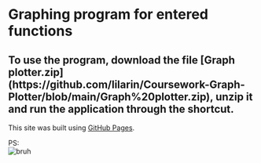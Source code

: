 # Graphing program for entered functions

<h2>To use the program, download the file [Graph plotter.zip](https://github.com/lilarin/Coursework-Graph-Plotter/blob/main/Graph%20plotter.zip), unzip it and run the application through the shortcut.</h2>

This site was built using [GitHub Pages](https://pages.github.com/).



PS:</br>
![bruh](https://i.imgur.com/sjJhSnW.png)